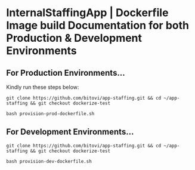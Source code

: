 # InternalStaffingApp | Dockerfile Image build Documentation for both Production & Development Environments

## For Production Environments...

Kindly run these steps below:

`git clone https://github.com/bitovi/app-staffing.git && cd ~/app-staffing && git checkout dockerize-test`

`bash provision-prod-dockerfile.sh`

## For Development Environments...

`git clone https://github.com/bitovi/app-staffing.git && cd ~/app-staffing && git checkout dockerize-test`

`bash provision-dev-dockerfile.sh`
